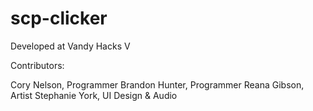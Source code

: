 # scp-clicker
Developed at Vandy Hacks V

Contributors:

Cory Nelson, Programmer
Brandon Hunter, Programmer
Reana Gibson, Artist
Stephanie York, UI Design & Audio
